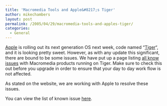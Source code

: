 ```yaml
---
title: 'Macromedia Tools and Apple&#8217;s Tiger'
author: mikechambers
layout: post
permalink: /2005/04/29/macromedia-tools-and-apples-tiger/
categories:
  - General
---
```



[Apple][1] is rolling out its next generation OS next week, code named &#8220;[Tiger][2]&#8220;, and it is looking pretty sweet. However, as with any update this significant, there are bound to be some issues. We have put up a page listing [all know issues][3] with Macromedia products running on Tiger. Make sure to check this out before you upgrade in order to ensure that your day to day work flow is not affected.

As stated on the website, we are working with Apple to resolve these issues.

You can view the list of known issue [here][3].

 [1]: http://www.apple.com
 [2]: http://www.apple.com/macosx/
 [3]: http://www.macromedia.com/go/tiger/